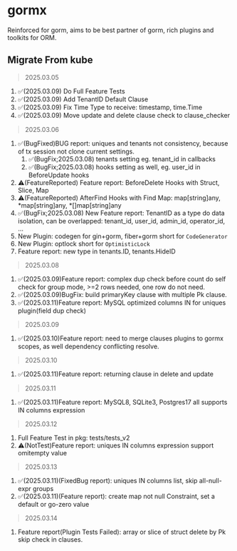 # gormx
Reinforced for gorm, aims to be best partner of gorm, rich plugins and toolkits for ORM.

## Migrate From kube
> 2025.03.05
1. ✅(2025.03.09) Do Full Feature Tests
2. ✅(2025.03.09) Add TenantID Default Clause
3. ✅(2025.03.09) Fix Time Type to receive: timestamp, time.Time
4. ✅(2025.03.09) Move update and delete clause check to clause_checker

> 2025.03.06
1. ✅(BugFixed)BUG report: uniques and tenants not consistency, because of tx session not clone current settings.
   1. ✅(BugFix;2025.03.08) tenants setting eg. tenant_id in callbacks
   2. ✅(BugFix;2025.03.08) hooks setting as well, eg. user_id in BeforeUpdate hooks
2. ⚠️(FeatureReported) Feature report: BeforeDelete Hooks with Struct, Slice, Map
3. ⚠️(FeatureReported) AfterFind Hooks with Find Map: map[string]any, *map[string]any, *[]map[string]any
4. ✅(BugFix;2025.03.08) New Feature report: TenantID as a type do data isolation, can be overlapped: tenant_id, user_id, admin_id, operator_id, ...
5. New Plugin: codegen for gin+gorm, fiber+gorm short for `CodeGenerator`
6. New Plugin: optlock short for `OptimisticLock`
7. Feature report: new type in tenants.ID, tenants.HideID

> 2025.03.08
1. ✅(2025.03.09)Feature report: complex dup check before count do self check for group mode, >=2 rows needed, one row do not need.
2. ✅(2025.03.09)BugFix: build primaryKey clause with multiple Pk clause.
3. ✅(2025.03.11)Feature report: MySQL optimized columns IN for uniques plugin(field dup check)

> 2025.03.09
1. ✅(2025.03.10)Feature report: need to merge clauses plugins to gormx scopes, as well dependency conflicting resolve.

> 2025.03.10
1. ✅(2025.03.11)Feature report: returning clause in delete and update

> 2025.03.11
1. ✅(2025.03.11)Feature report: MySQL8, SQLite3, Postgres17 all supports IN columns expression

> 2025.03.12
1. Full Feature Test in pkg: tests/tests_v2
2. ⚠️(NotTest)Feature report: uniques IN columns expression support omitempty value

> 2025.03.13 
1. ✅(2025.03.11)(FixedBug report): uniques IN columns list, skip all-null-expr groups
2. ✅(2025.03.11)(Feature report): create map not null Constraint, set a default or go-zero value

> 2025.03.14
1. Feature report(Plugin Tests Failed): array or slice of struct delete by Pk skip check in clauses.